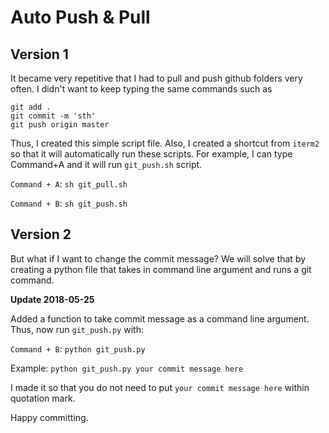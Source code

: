
# Auto Push & Pull 

## Version 1
It became very repetitive that I had to pull and push github folders very often. I didn't want to keep typing the same commands such as 

```
git add . 
git commit -m 'sth'
git push origin master 
```

Thus, I created this simple script file. Also, I created a shortcut from `iterm2` so that it will automatically run these scripts. For example, I can type Command+A and it will run `git_push.sh` script. 

`Command + A`: `sh git_pull.sh`

`Command + B`: `sh git_push.sh`

## Version 2 
But what if I want to change the commit message? We will solve that by creating a python file that takes in command line argument and runs a git command. 

**Update 2018-05-25**

Added a function to take commit message as a command line argument. Thus, now run `git_push.py` with: 

`Command + B`: `python git_push.py`

Example: 
`python git_push.py your commit message here`

I made it so that you do not need to put `your commit message here` within quotation mark. 

Happy committing. 